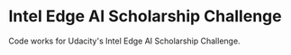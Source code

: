 # Intel Edge AI Scholarship Challenge

Code works for Udacity's Intel Edge AI Scholarship Challenge.
